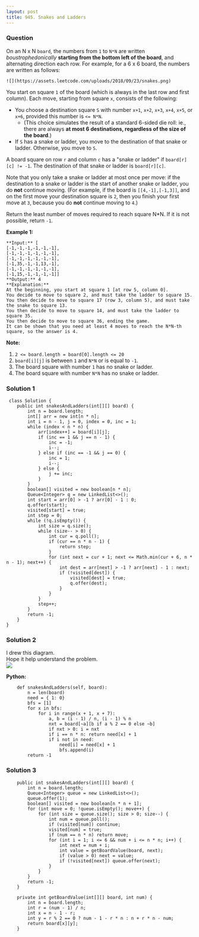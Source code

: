 ```yaml
---
layout: post
title: 945. Snakes and Ladders
---
```

### Question
On an N x N `board`, the numbers from `1` to `N*N` are written
_boustrophedonically_   **starting from the bottom  left of the board**, and
alternating direction each row.  For example, for a 6 x 6 board, the numbers
are written as follows:

    
    
    ![](https://assets.leetcode.com/uploads/2018/09/23/snakes.png)
    

You start on square `1` of the board (which is always in the last row and
first column).  Each move, starting from square `x`, consists of the
following:

  * You choose a destination square `S` with number `x+1`, `x+2`, `x+3`, `x+4`, `x+5`, or `x+6`, provided this number is `<= N*N`. 
    * (This choice simulates the result of a standard 6-sided die roll: ie., there are always **at most 6 destinations, regardless of the size of the board**.)
  * If `S` has a snake or ladder, you move to the destination of that snake or ladder.  Otherwise, you move to `S`.

A board square on row `r` and column `c` has a "snake or ladder" if
`board[r][c] != -1`.  The destination of that snake or ladder is
`board[r][c]`.

Note that you only take a snake or ladder at most once per move: if the
destination to a snake or ladder is the start of another snake or ladder, you
do **not** continue moving.   (For example, if the board is `[[4,-1],[-1,3]]`,
and on the first move your destination square is `2`, then you finish your
first move at `3`, because you do **not** continue moving to `4`.)

Return the least number of moves required to reach square N*N.  If it is not
possible, return `-1`.

**Example 1:**

    
    
    **Input:** [
    [-1,-1,-1,-1,-1,-1],
    [-1,-1,-1,-1,-1,-1],
    [-1,-1,-1,-1,-1,-1],
    [-1,35,-1,-1,13,-1],
    [-1,-1,-1,-1,-1,-1],
    [-1,15,-1,-1,-1,-1]]
    **Output:** 4
    **Explanation:**
    At the beginning, you start at square 1 [at row 5, column 0].
    You decide to move to square 2, and must take the ladder to square 15.
    You then decide to move to square 17 (row 3, column 5), and must take the snake to square 13.
    You then decide to move to square 14, and must take the ladder to square 35.
    You then decide to move to square 36, ending the game.
    It can be shown that you need at least 4 moves to reach the N*N-th square, so the answer is 4.
    

**Note:**

  1. `2 <= board.length = board[0].length <= 20`
  2. `board[i][j]` is between `1` and `N*N` or is equal to `-1`.
  3. The board square with number `1` has no snake or ladder.
  4. The board square with number `N*N` has no snake or ladder.

### Solution 1
    
    
     class Solution {
        public int snakesAndLadders(int[][] board) {
            int n = board.length;
            int[] arr = new int[n * n];
            int i = n - 1, j = 0, index = 0, inc = 1;
            while (index < n * n) {
                arr[index++] = board[i][j];
                if (inc == 1 && j == n - 1) {
                    inc = -1;
                    i--;
                } else if (inc == -1 && j == 0) {
                    inc = 1;
                    i--;
                } else {
                    j += inc;
                }
            }
            boolean[] visited = new boolean[n * n];
            Queue<Integer> q = new LinkedList<>();
            int start = arr[0] > -1 ? arr[0] - 1 : 0;
            q.offer(start);
            visited[start] = true;
            int step = 0;
            while (!q.isEmpty()) {
                int size = q.size();
                while (size-- > 0) {
                    int cur = q.poll();
                    if (cur == n * n - 1) {
                        return step;
                    }
                    for (int next = cur + 1; next <= Math.min(cur + 6, n * n - 1); next++) {
                        int dest = arr[next] > -1 ? arr[next] - 1 : next;
                        if (!visited[dest]) {
                            visited[dest] = true;
                            q.offer(dest);
                        }
                    }
                }
                step++;
            }
            return -1;
        }
    }
    


### Solution 2
I drew this diagram.  
Hope it help understand the problem.  
![](https://assets.leetcode.com/users/lee215/image_1537671763.png)

 **Python:**

    
    
        def snakesAndLadders(self, board):
            n = len(board)
            need = { 1: 0}
            bfs = [1]
            for x in bfs:
                for i in range(x + 1, x + 7):
                    a, b = (i - 1) / n, (i - 1) % n
                    nxt = board[~a][b if a % 2 == 0 else ~b]
                    if nxt > 0: i = nxt
                    if i == n * n: return need[x] + 1
                    if i not in need:
                        need[i] = need[x] + 1
                        bfs.append(i)
            return -1
    


### Solution 3
    
    
        public int snakesAndLadders(int[][] board) {
            int n = board.length;
            Queue<Integer> queue = new LinkedList<>();
            queue.offer(1);
            boolean[] visited = new boolean[n * n + 1];
            for (int move = 0; !queue.isEmpty(); move++) {
                for (int size = queue.size(); size > 0; size--) {
                    int num = queue.poll();
                    if (visited[num]) continue;
                    visited[num] = true;
                    if (num == n * n) return move;
                    for (int i = 1; i <= 6 && num + i <= n * n; i++) {
                        int next = num + i;
                        int value = getBoardValue(board, next);
                        if (value > 0) next = value;
                        if (!visited[next]) queue.offer(next);
                    }
                }
            }
            return -1;
        }
    
        private int getBoardValue(int[][] board, int num) {
            int n = board.length;
            int r = (num - 1) / n;
            int x = n - 1 - r;
            int y = r % 2 == 0 ? num - 1 - r * n : n + r * n - num;
            return board[x][y];
        }
    



